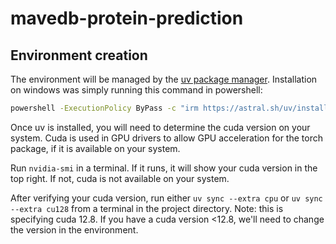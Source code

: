 # mavedb-protein-prediction

## Environment creation

The environment will be managed by the [uv package manager](https://docs.astral.sh/uv/getting-started/installation/). Installation on windows was simply running this command in powershell:

```bash
powershell -ExecutionPolicy ByPass -c "irm https://astral.sh/uv/install.ps1 | iex"
```

Once uv is installed, you will need to determine the cuda version on your system. Cuda is used in GPU drivers to allow GPU acceleration for the torch package, if it is available on your system.

Run `nvidia-smi` in a terminal. If it runs, it will show your cuda version in the top right. If not, cuda is not available on your system.

After verifying your cuda version, run either `uv sync --extra cpu` or `uv sync --extra cu128` from a terminal in the project directory. Note: this is specifying cuda 12.8. If you have a cuda version <12.8, we'll need to change the version in the environment.